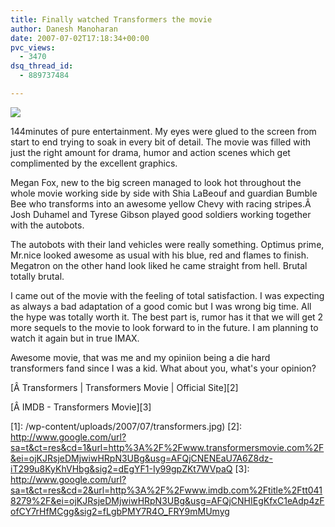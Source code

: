```yaml
---
title: Finally watched Transformers the movie
author: Danesh Manoharan
date: 2007-07-02T17:18:34+00:00
pvc_views:
  - 3470
dsq_thread_id:
  - 889737484

---
```

![](/wp-content/uploads/2007/07/transformers.jpg)

144minutes of pure entertainment. My eyes were glued to the screen from start to end trying to soak in every bit of detail. The movie was filled with just the right amount for drama, humor and action scenes which get complimented by the excellent graphics.

Megan Fox, new to the big screen managed to look hot throughout the whole movie working side by side with Shia LaBeouf and guardian Bumble Bee who transforms into an awesome yellow Chevy with racing stripes.Â  Josh Duhamel and Tyrese Gibson played good soldiers working together with the autobots.

The autobots with their land vehicles were really something. Optimus prime, Mr.nice looked awesome as usual with his blue, red and flames to finish. Megatron on the other hand look liked he came straight from hell. Brutal totally brutal.

I came out of the movie with the feeling of total satisfaction. I was expecting as always a bad adaptation of a good comic but I was wrong big time. All the hype was totally worth it. The best part is, rumor has it that we will get 2 more sequels to the movie to look forward to in the future. I am planning to watch it again but in true IMAX.

Awesome movie, that was me and my opiniion being a die hard transformers fand since I was a kid. What about you, what's your opinion?

[Â Transformers | Transformers Movie | Official Site][2]

[Â IMDB - Transformers Movie][3]

 [1]: /wp-content/uploads/2007/07/transformers.jpg)
 [2]: http://www.google.com/url?sa=t&ct=res&cd=1&url=http%3A%2F%2Fwww.transformersmovie.com%2F&ei=ojKJRsjeDMjwiwHRpN3UBg&usg=AFQjCNENEaU7A6Z8dz-iT299u8KyKhVHbg&sig2=dEgYF1-Iy99gpZKt7WVpaQ
 [3]: http://www.google.com/url?sa=t&ct=res&cd=2&url=http%3A%2F%2Fwww.imdb.com%2Ftitle%2Ftt0418279%2F&ei=ojKJRsjeDMjwiwHRpN3UBg&usg=AFQjCNHIEgKfxC1eAdp4zFofCY7rHfMCgg&sig2=fLgbPMY7R4O_FRY9mMUmyg